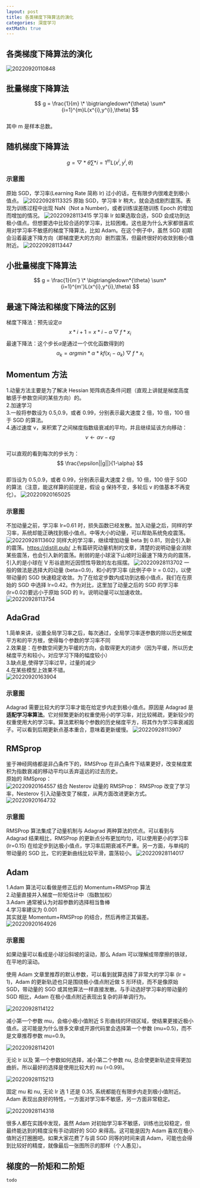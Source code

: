 ```yaml
---
layout: post
title: 各类梯度下降算法的演化
categories: 深度学习
extMath: true
---
```


## 各类梯度下降算法的演化

![20220920110848](https://cdn.jsdelivr.net/gh/kexve/img@main/image_blog20220920110848.png)

## 批量梯度下降算法

$$ g = \frac{1}{m} \* \bigtriangledown*{\theta} \sum*{i=1}^{m}L(x^{i},y^{i},\theta) $$  
其中 m 是样本总数。

## 随机梯度下降算法

$$ g = \bigtriangledown*{\theta} \sum*{i=1}^{m}L(x^{i},y^{i},\theta) $$

### 示意图

原始 SGD，学习率(Learning Rate 简称 lr) 过小的话，在有限步内很难走到极小值点。
![20220928113325](https://cdn.jsdelivr.net/gh/kexve/img@main/image_blog20220928113325.png)
原始 SGD，学习率 lr 稍大，就会造成剧烈震荡。表现为训练过程中出现 NaN（Not a Number)，或者训练误差随训练 Epoch 的增加而增加的情况。
![20220928113415](https://cdn.jsdelivr.net/gh/kexve/img@main/image_blog20220928113415.png)
学习率 lr 如果选取合适，SGD 会成功到达极小值点。但想要选中比较合适的学习率，比较困难。这也是为什么大家都很喜欢用对学习率不敏感的梯度下降算法，比如 Adam。在这个例子中，虽然 SGD 初期会沿着最速下降方向（即梯度更大的方向）剧烈震荡，但最终很好的收敛到极小值附近。
![20220928113447](https://cdn.jsdelivr.net/gh/kexve/img@main/image_blog20220928113447.png)

## 小批量梯度下降算法

$$ g = \frac{1}{m'} \* \bigtriangledown*{\theta} \sum*{i=1}^{m'}L(x^{i},y^{i},\theta) $$

## 最速下降法和梯度下降法的区别

梯度下降法：预先设定$\alpha$  
$$ x*{i+1}=x*{i}-\alpha \bigtriangledown f*{x_i} $$
最速下降法：这个步长$\alpha$是通过一个优化函数得到的
$$ \alpha_k=argmin*{\alpha*k}f(x_i-\alpha_k) \bigtriangledown f*{x_i} $$

## Momentum 方法

1.动量方法主要是为了解决 Hessian 矩阵病态条件问题（直观上讲就是梯度高度敏感于参数空间的某些方向）的。  
2.加速学习  
3.一般将参数设为 0.5,0.9，或者 0.99，分别表示最大速度 2 倍，10 倍，100 倍于 SGD 的算法。  
4.通过速度 v，来积累了之间梯度指数级衰减的平均，并且继续延该方向移动：  
$$ \nu \leftarrow \alpha \nu - \epsilon g $$  
可以直观的看到每次的步长为：  
$$ \frac{\epsilon||g||}{1-\alpha} $$  
即当设为 0.5,0.9，或者 0.99，分别表示最大速度 2 倍，10 倍，100 倍于 SGD 的算法（注意，能这样算的前提是，假设 g 保持不变，多轮后 v 的值基本不再变化）。
![20220920165025](https://cdn.jsdelivr.net/gh/kexve/img@main/image_blog20220920165025.png)

### 示意图

不加动量之前，学习率 lr=0.61 时，损失函数已经发散。加入动量之后，同样的学习率，系统却能正确找到极小值点。中等大小的动量，可以帮助系统免疫震荡。
![20220928113602](https://cdn.jsdelivr.net/gh/kexve/img@main/image_blog20220928113602.png)
同样大的学习率，继续增加动量 beta 到 0.81，则会引入新的震荡。<https://distill.pub/> 上有篇研究动量机制的文章，清楚的说明动量会消除某些震荡，也会引入新的震荡。削弱的是小球滚下山坡时沿最速下降方向的震荡，引入的是小球在 V 形谷底附近因惯性导致的左右摇摆。
![20220928113702](https://cdn.jsdelivr.net/gh/kexve/img@main/image_blog20220928113702.png)
一般的做法是选择大的动量 (beta=0.9)，和小的学习率 (此例子中 lr = 0.02)，以使带动量的 SGD 快速稳定收敛。为了在给定步数内成功到达极小值点，我们在在原始的 SGD 中选择 lr=0.42。作为对比，这里加了动量之后的 SGD 的学习率(lr=0.02)要远小于原始 SGD 的 lr。说明动量可以加速收敛。
![20220928113754](https://cdn.jsdelivr.net/gh/kexve/img@main/image_blog20220928113754.png)

## AdaGrad

1.简单来讲，设置全局学习率之后，每次通过，全局学习率逐参数的除以历史梯度平方和的平方根，使得每个参数的学习率不同  
2.效果是：在参数空间更为平缓的方向，会取得更大的进步（因为平缓，所以历史梯度平方和较小，对应学习下降的幅度较小）  
3.缺点是,使得学习率过早，过量的减少  
4.在某些模型上效果不错。  
![20220920163904](https://cdn.jsdelivr.net/gh/kexve/img@main/image_blog20220920163904.png)

### 示意图

Adagrad 需要比较大的学习率才能在给定步内走到极小值点。原因是 Adagrad 是**适配学习率算法**。它对频繁更新的权重使用小的学习率，对比较稀疏，更新较少的权重使用大的学习率。算法累积每个参数的历史梯度平方，将其作为学习率衰减因子。可以看到后期更新点基本重合，意味着更新缓慢。
![20220928113907](https://cdn.jsdelivr.net/gh/kexve/img@main/image_blog20220928113907.png)

## RMSprop

鉴于神经网络都是非凸条件下的，RMSProp 在非凸条件下结果更好，改变梯度累积为指数衰减的移动平均以丢弃遥远的过去历史。  
原始的 RMSprop：  
![20220920164557](https://cdn.jsdelivr.net/gh/kexve/img@main/image_blog20220920164557.png)
结合 Nesterov 动量的 RMSProp：
RMSProp 改变了学习率，Nesterov 引入动量改变了梯度，从两方面改进更新方式。
![20220920164732](https://cdn.jsdelivr.net/gh/kexve/img@main/image_blog20220920164732.png)

### 示意图

RMSProp 算法集成了动量机制与 Adagrad 两种算法的优点。可以看到与 Adagrad 结果相比，RMSProp 的更新点分布更加均匀，可以使用更小的学习率 (lr=0.15) 在给定步到达极小值点，学习率后期衰减不严重。另一方面，与单纯的带动量的 SGD 比，它的更新曲线比较平滑，震荡较小。
![20220928114017](https://cdn.jsdelivr.net/gh/kexve/img@main/image_blog20220928114017.png)

## Adam

1.Adam 算法可以看做是修正后的 Momentum+RMSProp 算法  
2.动量直接并入梯度一阶矩估计中（指数加权）  
3.Adam 通常被认为对超参数的选择相当鲁棒  
4.学习率建议为 0.001  
其实就是 Momentum+RMSProp 的结合，然后再修正其偏差。  
![20220920164926](https://cdn.jsdelivr.net/gh/kexve/img@main/image_blog20220920164926.png)

### 示意图

如果动量可以看成是小球沿斜坡的滚动，那么 Adam 可以理解成带摩擦的铁球，在平地的滚动。

使用 Adam 文章里推荐的默认参数，可以看到就算选择了非常大的学习率 (lr = 1)，Adam 的更新轨迹也只是围绕极小值点附近做 S 形环绕，而不是像原始 SGD，带动量的 SGD 或其他算法一样直接发散。与手动选好学习率的带动量的 SGD 相比，Adam 在极小值点附近表现出复杂的非单调行为。

![20220928114122](https://cdn.jsdelivr.net/gh/kexve/img@main/image_blog20220928114122.png)

减小第一个参数 mu，会缩小极小值附近 S 形曲线的环绕区域，使结果更接近极小值点。这可能是为什么很多文章或开源代码里会选择第一个参数 (mu=0.5)，而不是文章推荐参数 mu=0.9。

![20220928114201](https://cdn.jsdelivr.net/gh/kexve/img@main/image_blog20220928114201.png)

无论 lr 以及 第一个参数如何选择，减小第二个参数 nu, 总会使更新轨迹变得更加曲折。所以最好的选择是使用比较大的 nu (=0.99)。

![20220928115213](https://cdn.jsdelivr.net/gh/kexve/img@main/image_blog20220928115213.png)

固定 mu 和 nu, 无论 lr 选 1 还是 0.35, 系统都能在有限步内走到极小值附近。Adam 表现出良好的特性，一方面对学习率不敏感，另一方面非常稳定。

![20220928114318](https://cdn.jsdelivr.net/gh/kexve/img@main/image_blog20220928114318.png)

很多人都在实践中发现，虽然 Adam 对初始学习率不敏感，训练也比较稳定，但最终能达到的精度没有手动调好的 SGD 来得高。这可能是因为 Adam 喜欢在极小值附近打圈圈吧。如果大家花费了与调 SGD 同等的时间来调 Adam，可能也会得到比较好的精度，就像最后一张图所示的那样（个人愚见）。

## 梯度的一阶矩和二阶矩

`todo`
